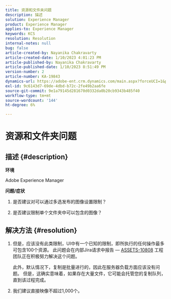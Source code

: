 ```yaml
---
title: 资源和文件夹问题
description: 描述
solution: Experience Manager
product: Experience Manager
applies-to: Experience Manager
keywords: KCS
resolution: Resolution
internal-notes: null
bug: false
article-created-by: Nayanika Chakravarty
article-created-date: 1/10/2023 4:01:23 PM
article-published-by: Nayanika Chakravarty
article-published-date: 1/10/2023 8:51:49 PM
version-number: 2
article-number: KA-19843
dynamics-url: https://adobe-ent.crm.dynamics.com/main.aspx?forceUCI=1&pagetype=entityrecord&etn=knowledgearticle&id=ea08d305-0091-ed11-aad1-6045bd0063aa
exl-id: 9c6143d7-69de-4dbd-b72c-2fe49b2aa6fe
source-git-commit: 9e1a79145d281670d0332da0b20cb9343b485f40
workflow-type: tm+mt
source-wordcount: '144'
ht-degree: 6%

---
```


# 资源和文件夹问题

## 描述 {#description}


<b>环境</b>

Adobe Experience Manager

<b>问题/症状</b>

1. 是否建议对可以通过多选发布的图像设置限制？

2. 是否建议限制单个文件夹中可以包含的图像？


## 解决方法 {#resolution}


1. 但是，应该没有此类限制，UI中有一个已知的限制，即所执行的任何操作最多可包含100个资源。 此问题会在内部Jira请求中报告 —  [ASSETS-10808](https://jira.corp.adobe.com/browse/ASSETS-10808) 工程团队正在积极努力解决这个问题。



   此外，默认情况下，复制是批量进行的，因此在服务器负载方面应该没有问题。 但是，这确实意味着，如果存在大量文件，它可能会托管您的复制队列，直到该过程完成。


2. 我们建议直接映像不超过1,000个。
